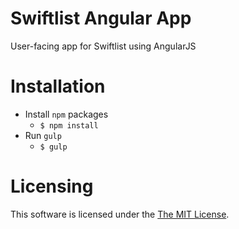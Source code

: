 # Swiftlist Angular App

User-facing app for Swiftlist using AngularJS

# Installation
- Install `npm` packages
    - `$ npm install`
- Run `gulp`
    - `$ gulp`

# Licensing

This software is licensed under the [The MIT License](./LICENSE).